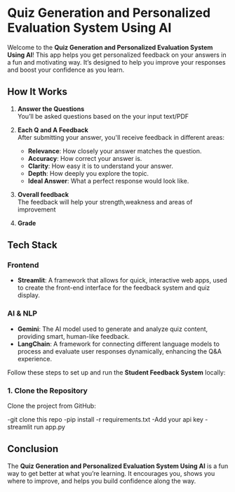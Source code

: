 # Quiz Generation and Personalized Evaluation System Using AI 
Welcome to the **Quiz Generation and Personalized Evaluation System Using AI**! This app helps you get personalized feedback on your answers in a fun and motivating way. It’s designed to help you improve your responses and boost your confidence as you learn.

## How It Works

1. **Answer the Questions**  
   You’ll be asked questions based on the your input text/PDF

2. **Each Q and A  Feedback**  
   After submitting your answer, you'll receive feedback in different areas:
   - **Relevance**: How closely your answer matches the question.
   - **Accuracy**: How correct your answer is.
   - **Clarity**: How easy it is to understand your answer.
   - **Depth**: How deeply you explore the topic.
   - **Ideal Answer**: What a perfect response would look like.

3. **Overall feedback**  
   The feedback will help your strength,weakness and areas of improvement

4. **Grade**  
## Tech Stack
### **Frontend**
- **Streamlit**: A framework that allows for quick, interactive web apps, used to create the front-end interface for the feedback system and quiz display.

### **AI & NLP**
- **Gemini**: The AI model used to generate and analyze quiz content, providing smart, human-like feedback.
- **LangChain**: A framework for connecting different language models to process and evaluate user responses dynamically, enhancing the Q&A experience.

Follow these steps to set up and run the **Student Feedback System** locally:

### 1. Clone the Repository
Clone the project from GitHub:

-git clone this repo
-pip install -r requirements.txt
-Add your api key 
-streamlit run app.py



## Conclusion

The **Quiz Generation and Personalized Evaluation System Using AI** is a fun way to get better at what you’re learning. It encourages you, shows you where to improve, and helps you build confidence along the way.
